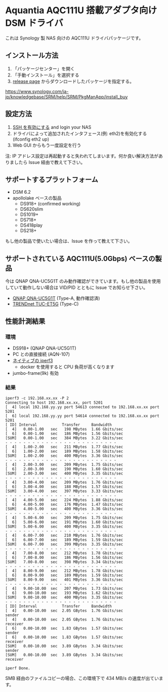 # Aquantia AQC111U 搭載アダプタ向け DSM ドライバ

これは Synology 製 NAS 向けの AQC111U ドライバパッケージです。 

## インストール方法

1. 「パッケージセンター」を開く
2. 「手動インストール」を選択する
3. [release page](https://github.com/bb-qq/aqc111/releases) からダウンロードしたパッケージを指定する。

https://www.synology.com/ja-jp/knowledgebase/SRM/help/SRM/PkgManApp/install_buy

## 設定方法

1. [SSH を有効にする](https://www.synology.com/ja-jp/knowledgebase/DSM/tutorial/General_Setup/How_to_login_to_DSM_with_root_permission_via_SSH_Telnet) and login your NAS
2. ドライバによって追加されたインタフェース(例: eth2)を有効化する (ifconfig eth2 up)
3. Web GUI からもう一度設定を行う

注: IP アドレス設定は再起動すると失われてしまいます。何か良い解決方法がありましたら Issue 経由で教えて下さい。

## サポートするプラットフォーム

* DSM 6.2
* apollolake ベースの製品
    * DS918+ (confirmed working)
    * DS620slim
    * DS1019+
    * DS718+
    * DS418play
    * DS218+

もし他の製品で使いたい場合は、Issue を作って教えて下さい。

## サポートされている AQC111U(5.0Gbps) ベースの製品

今は QNAP QNA-UC5G1T のみ動作確認ができています。もし他の製品を使用していて動作しない場合は VID/PID とともに Issue でお知らせ下さい。

* [QNAP QNA-UC5G1T](https://amzn.to/2VdRsrx) (Type-A, 動作確認済)
* [TRENDnet TUC-ET5G](https://amzn.to/30Dnn5T) (Type-C)

## 性能計測結果

### 環境
* DS918+ (QNAP QNA-UC5G1T)
* PC との直接接続 (AQN-107)
* [ネイティブの iperf3](http://www.jadahl.com/iperf-arp-scan/DSM_6.2/)
    * docker を使用すると CPU 負荷が高くなります
* jumbo-frame(9k) 有効

### 結果
````
iperf3 -c 192.168.xx.xx -P 2
Connecting to host 192.168.xx.xx, port 5201
[  4] local 192.168.yy.yy port 54613 connected to 192.168.xx.xx port 5201
[  6] local 192.168.yy.yy port 54614 connected to 192.168.xx.xx port 5201
[ ID] Interval           Transfer     Bandwidth
[  4]   0.00-1.00   sec   198 MBytes  1.66 Gbits/sec
[  6]   0.00-1.00   sec   186 MBytes  1.56 Gbits/sec
[SUM]   0.00-1.00   sec   384 MBytes  3.22 Gbits/sec
- - - - - - - - - - - - - - - - - - - - - - - - -
[  4]   1.00-2.00   sec   211 MBytes  1.77 Gbits/sec
[  6]   1.00-2.00   sec   189 MBytes  1.58 Gbits/sec
[SUM]   1.00-2.00   sec   400 MBytes  3.36 Gbits/sec
- - - - - - - - - - - - - - - - - - - - - - - - -
[  4]   2.00-3.00   sec   209 MBytes  1.75 Gbits/sec
[  6]   2.00-3.00   sec   190 MBytes  1.60 Gbits/sec
[SUM]   2.00-3.00   sec   400 MBytes  3.35 Gbits/sec
- - - - - - - - - - - - - - - - - - - - - - - - -
[  4]   3.00-4.00   sec   209 MBytes  1.76 Gbits/sec
[  6]   3.00-4.00   sec   188 MBytes  1.57 Gbits/sec
[SUM]   3.00-4.00   sec   397 MBytes  3.33 Gbits/sec
- - - - - - - - - - - - - - - - - - - - - - - - -
[  4]   4.00-5.00   sec   224 MBytes  1.88 Gbits/sec
[  6]   4.00-5.00   sec   176 MBytes  1.47 Gbits/sec
[SUM]   4.00-5.00   sec   400 MBytes  3.36 Gbits/sec
- - - - - - - - - - - - - - - - - - - - - - - - -
[  4]   5.00-6.00   sec   209 MBytes  1.75 Gbits/sec
[  6]   5.00-6.00   sec   191 MBytes  1.60 Gbits/sec
[SUM]   5.00-6.00   sec   400 MBytes  3.35 Gbits/sec
- - - - - - - - - - - - - - - - - - - - - - - - -
[  4]   6.00-7.00   sec   210 MBytes  1.76 Gbits/sec
[  6]   6.00-7.00   sec   189 MBytes  1.59 Gbits/sec
[SUM]   6.00-7.00   sec   399 MBytes  3.35 Gbits/sec
- - - - - - - - - - - - - - - - - - - - - - - - -
[  4]   7.00-8.00   sec   212 MBytes  1.78 Gbits/sec
[  6]   7.00-8.00   sec   186 MBytes  1.56 Gbits/sec
[SUM]   7.00-8.00   sec   398 MBytes  3.34 Gbits/sec
- - - - - - - - - - - - - - - - - - - - - - - - -
[  4]   8.00-9.00   sec   212 MBytes  1.78 Gbits/sec
[  6]   8.00-9.00   sec   189 MBytes  1.59 Gbits/sec
[SUM]   8.00-9.00   sec   401 MBytes  3.36 Gbits/sec
- - - - - - - - - - - - - - - - - - - - - - - - -
[  4]   9.00-10.00  sec   207 MBytes  1.73 Gbits/sec
[  6]   9.00-10.00  sec   193 MBytes  1.62 Gbits/sec
[SUM]   9.00-10.00  sec   400 MBytes  3.35 Gbits/sec
- - - - - - - - - - - - - - - - - - - - - - - - -
[ ID] Interval           Transfer     Bandwidth
[  4]   0.00-10.00  sec  2.05 GBytes  1.76 Gbits/sec                  sender
[  4]   0.00-10.00  sec  2.05 GBytes  1.76 Gbits/sec                  receiver
[  6]   0.00-10.00  sec  1.83 GBytes  1.57 Gbits/sec                  sender
[  6]   0.00-10.00  sec  1.83 GBytes  1.57 Gbits/sec                  receiver
[SUM]   0.00-10.00  sec  3.89 GBytes  3.34 Gbits/sec                  sender
[SUM]   0.00-10.00  sec  3.89 GBytes  3.34 Gbits/sec                  receiver

iperf Done.
````

SMB 経由のファイルコピーの場合、この環境下で 434 MB/s の速度が出ています。
